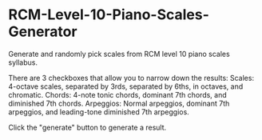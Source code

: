 # RCM-Level-10-Piano-Scales-Generator
Generate and randomly pick scales from RCM level 10 piano scales syllabus.

There are 3 checkboxes that allow you to narrow down the results:
Scales: 4-octave scales, separated by 3rds, separated by 6ths, in octaves, and chromatic.
Chords: 4-note tonic chords, dominant 7th chords, and diminished 7th chords.
Arpeggios: Normal arpeggios, dominant 7th arpeggios, and leading-tone diminished 7th arpeggios.

Click the "generate" button to generate a result.

